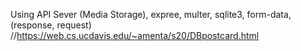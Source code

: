 Using API Sever (Media Storage), expree, multer, sqlite3, form-data, (response, request)
//https://web.cs.ucdavis.edu/~amenta/s20/DBpostcard.html

  

